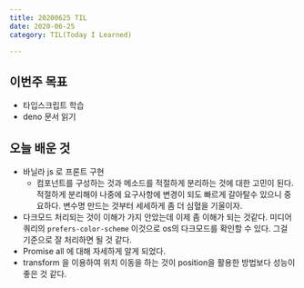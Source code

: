 ```yaml
---
title: 20200625 TIL
date: 2020-06-25
category: TIL(Today I Learned)

---
```


## 이번주 목표

- 타입스크립트 학습
- deno 문서 읽기

## 오늘 배운 것

- 바닐라 js 로 프론트 구현
  - 컴포넌트를 구성하는 것과 메소드를 적절하게 분리하는 것에 대한 고민이 된다.
		적절하게 분리해야 나중에 요구사항에 변경이 되도 빠르게 갈아탈수 있으니 중요하다.
		변수명 만드는 것부터 세세하게 좀 더 심혈을 기울이자.
- 다크모드 처리되는 것이 이해가 가지 안았는데 이제 좀 이해가 되는 것같다.
	미디어쿼리의 `prefers-color-scheme`  이것으로 os의 다크모드를 확인할 수 있다.
	그걸 기준으로 잘 처리하면 될 것 같다.
- Promise all 에 대해 자세하게 알게 되었다.
- transform 을 이용하여 위치 이동을 하는 것이 position을 활용한 방법보다 성능이
	좋은 것 같다.


  



